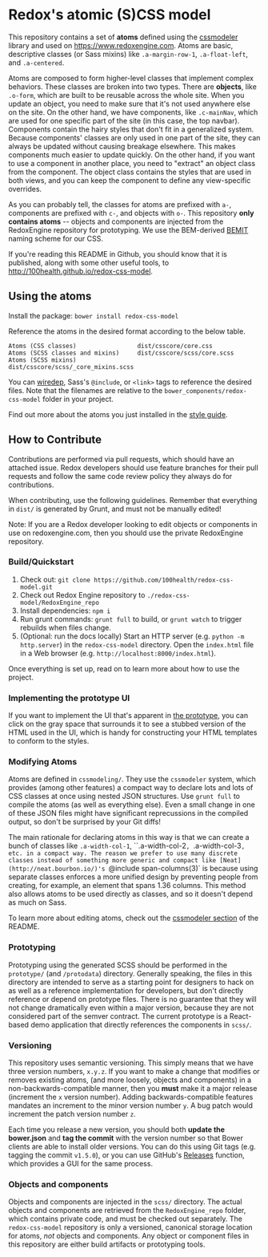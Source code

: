 # Redox's atomic (S)CSS model

This repository contains a set of **atoms** defined using the [cssmodeler](https://github.com/srouse/cssmodeler) library and used on https://www.redoxengine.com. Atoms are basic, descriptive classes (or Sass mixins) like `.a-margin-row-1`, `.a-float-left`, and `.a-centered`.

Atoms are composed to form higher-level classes that implement complex behaviors. These classes are broken into two types. There are **objects**, like `.o-form`, which are built to be reusable across the whole site. When you update an object, you need to make sure that it's not used anywhere else on the site. On the other hand, we have components, like `.c-mainNav`, which are used for one specific part of the site (in this case, the top navbar). Components contain the hairy styles that don't fit in a generalized system. Because components' classes are only used in one part of the site, they can always be updated without causing breakage elsewhere. This makes components much easier to update quickly. On the other hand, if you want to use a component in another place, you need to "extract" an object class from the component. The object class contains the styles that are used in both views, and you can keep the component to define any view-specific overrides.

As you can probably tell, the classes for atoms are prefixed with `a-`, components are prefixed with `c-`, and objects with `o-`. This repository **only contains atoms** -- objects and components are injected from the RedoxEngine repository for prototyping. We use the BEM-derived [BEMIT](http://csswizardry.com/2015/08/bemit-taking-the-bem-naming-convention-a-step-further/) naming scheme for our CSS.

If you're reading this README in Github, you should know that it is published, along with some other useful tools, to http://100health.github.io/redox-css-model.

## Using the atoms

Install the package: `bower install redox-css-model`

Reference the atoms in the desired format according to the below table. 

```
Atoms (CSS classes)                 dist/csscore/core.css
Atoms (SCSS classes and mixins)     dist/csscore/scss/core.scss
Atoms (SCSS mixins)                 dist/csscore/scss/_core_mixins.scss
```

You can [wiredep](https://github.com/taptapship/wiredep), Sass's `@include`, or `<link>` tags to reference the desired files. Note that the filenames are relative to the `bower_components/redox-css-model` folder in your project.

Find out more about the atoms you just installed in the [style guide](http://100health.github.io/redox-css-model/dist/csscore/styleguide/).

## How to Contribute

Contributions are performed via pull requests, which should have an attached issue. Redox developers should use feature branches for their pull requests and follow the same code review policy they always do for contributions.

When contributing, use the following guidelines. Remember that everything in `dist/` is generated by Grunt, and must not be manually edited!

Note: If you are a Redox developer looking to edit objects or components in use on redoxengine.com, then you should use the private RedoxEngine repository.

### Build/Quickstart

1. Check out: `git clone https://github.com/100health/redox-css-model.git`
2. Check out Redox Engine repository to `./redox-css-model/RedoxEngine_repo`
3. Install dependencies: `npm i`
4. Run grunt commands: `grunt full` to build, or `grunt watch` to trigger rebuilds when files change.
5. (Optional: run the docs locally) Start an HTTP server (e.g. `python -m http.server`) in the `redox-css-model` directory. Open the `index.html` file in a Web browser (e.g. `http://localhost:8000/index.html`).

Once everything is set up, read on to learn more about how to use the project.

### Implementing the prototype UI

If you want to implement the UI that's apparent in [the prototype](http://100health.github.io/redox-css-model/dist/), you can click on the gray space that surrounds it to see a stubbed version of the HTML used in the UI, which is handy for constructing your HTML templates to conform to the styles.  

### Modifying Atoms

Atoms are defined in `cssmodeling/`. They use the `cssmodeler` system, which provides (among other features) a compact way to declare lots and lots of CSS classes at once using nested JSON structures. Use `grunt full` to compile the atoms (as well as everything else). Even a small change in one of these JSON files might have significant reprecussions in the compiled output, so don't be surprised by your Git diffs!

The main rationale for declaring atoms in this way is that we can create a bunch of classes like `.a-width-col-1`, ``.a-width-col-2`, `.a-width-col-3`, etc. in a compact way. The reason we prefer to use many discrete classes instead of something more generic and compact like [Neat](http://neat.bourbon.io/)'s `@include span-columns(3)` is because using separate classes enforces a more unified design by preventing people from creating, for example, an element that spans 1.36 columns. This method also allows atoms to be used directly as classes, and so it doesn't depend as much on Sass.

To learn more about editing atoms, check out the [cssmodeler section](http://100health.github.io/redox-css-model/README.html#cssmodeling) of the README.

### Prototyping

Prototyping using the generated SCSS should be performed in the `prototype/` (and `/protodata`) directory. Generally speaking, the files in this directory are intended to serve as a starting point for designers to hack on as well as a reference implementation for developers, but don't directly reference or depend on prototype files. There is no guarantee that they will not change dramatically even within a major version, because they are not considered part of the semver contract. The current prototype is a React-based demo application that directly references the components in `scss/`.

### Versioning

This repository uses semantic versioning. This simply means that we have three version numbers, `x.y.z`. If you want to make a change that modifies or removes existing atoms, (and more loosely, objects and components) in a non-backwards-compatible manner, then you **must** make it a major release (increment the `x` version number). Adding backwards-compatible features mandates an increment to the minor version number `y`. A bug patch would increment the patch version number `z`.

Each time you release a new version, you should both **update the bower.json** and **tag the commit** with the version number so that Bower clients are able to install older versions. You can do this using Git tags (e.g. tagging the commit `v1.5.0`), or you can use GitHub's [Releases](https://github.com/100health/redox-css-model/releases) function, which provides a GUI for the same process.

### Objects and components

Objects and components are injected in the `scss/` directory. The actual objects and components are retrieved from the `RedoxEngine_repo` folder, which contains private code, and must be checked out separately. The `redox-css-model` repository is only a versioned, canonical storage location for atoms, *not* objects and components. Any object or component files in this repository are either build artifacts or prototyping tools.
